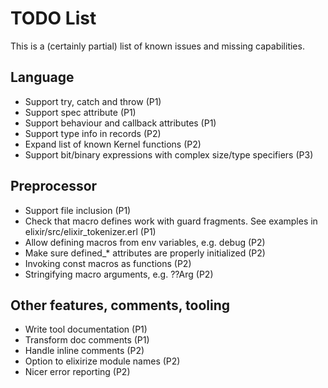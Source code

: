 # TODO List

This is a (certainly partial) list of known issues and missing capabilities.

## Language

*   Support try, catch and throw (P1)
*   Support spec attribute (P1)
*   Support behaviour and callback attributes (P1)
*   Support type info in records (P2)
*   Expand list of known Kernel functions (P2)
*   Support bit/binary expressions with complex size/type specifiers (P3)

## Preprocessor

*   Support file inclusion (P1)
*   Check that macro defines work with guard fragments. See examples in elixir/src/elixir_tokenizer.erl (P1)
*   Allow defining macros from env variables, e.g. debug (P2)
*   Make sure defined_* attributes are properly initialized (P2)
*   Invoking const macros as functions (P2)
*   Stringifying macro arguments, e.g. ??Arg (P2)

## Other features, comments, tooling

*   Write tool documentation (P1)
*   Transform doc comments (P1)
*   Handle inline comments (P2)
*   Option to elixirize module names (P2)
*   Nicer error reporting (P2)
